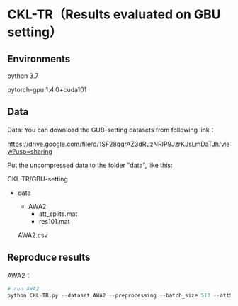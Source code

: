 # CKL-TR（Results evaluated on GBU setting）

## Environments

python 3.7

pytorch-gpu 1.4.0+cuda101

## Data

Data: You can download the GUB-setting datasets from following link：

<https://drive.google.com/file/d/1SF28qqrAZ3dRuzNRIP9JzrKJsLmDaTJh/view?usp=sharing>

Put the uncompressed data to the folder "data", like this:

CKL-TR/GBU-setting

- data
  - AWA2
    - att_splits.mat
    - res101.mat
  
  AWA2.csv
  

## Reproduce results

AWA2：

```python
# run AWA2
python CKL-TR.py --dataset AWA2 --preprocessing --batch_size 512 --attSize 85 --lr_dec
```
